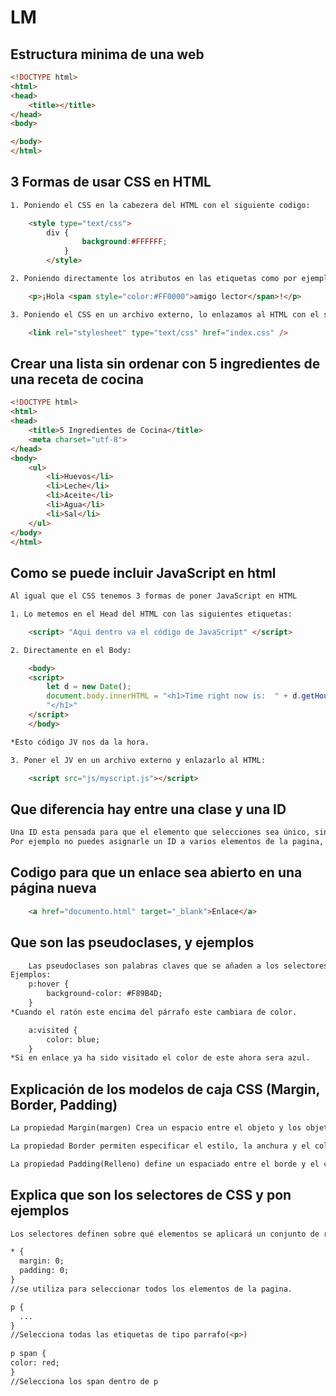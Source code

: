 # LM
## Estructura minima de una web
```html
<!DOCTYPE html>
<html>
<head>
	<title></title>
</head>
<body>

</body>
</html>
```
## 3 Formas de usar CSS en HTML
```html
1. Poniendo el CSS en la cabezera del HTML con el siguiente codigo:

	<style type="text/css">
		div {
            	background:#FFFFFF;
        	}
    	</style>

2. Poniendo directamente los atributos en las etiquetas como por ejemplo

	<p>¡Hola <span style="color:#FF0000">amigo lector</span>!</p>

3. Poniendo el CSS en un archivo externo, lo enlazamos al HTML con el siguiente código:

	<link rel="stylesheet" type="text/css" href="index.css" />
```
## Crear una lista sin ordenar con 5 ingredientes de una receta de cocina
```html
<!DOCTYPE html>
<html>
<head>
	<title>5 Ingredientes de Cocina</title>
	<meta charset="utf-8">
</head>
<body>
	<ul>
		<li>Huevos</li>
		<li>Leche</li>
		<li>Aceite</li>
		<li>Agua</li>
		<li>Sal</li>
	</ul>
</body>
</html>
```
## Como se puede incluir JavaScript en html
```html
Al igual que el CSS tenemos 3 formas de poner JavaScript en HTML

1. Lo metemos en el Head del HTML con las siguientes etiquetas:

	<script> "Aqui dentro va el código de JavaScript" </script>

2. Directamente en el Body:

	<body>
	<script>
		let d = new Date();
		document.body.innerHTML = "<h1>Time right now is:  " + d.getHours() + ":" + d.getMinutes() + ":" + d.getSeconds()
		"</h1>"
	</script>
	</body>

*Esto código JV nos da la hora.

3. Poner el JV en un archivo externo y enlazarlo al HTML:

	<script src="js/myscript.js"></script>
```
## Que diferencia hay entre una clase y una ID
```html
Una ID esta pensada para que el elemento que selecciones sea único, sin embargo las clases estan pensadas para definir el mismo estilo en varios elementos.
Por ejemplo no puedes asignarle un ID a varios elementos de la pagina, en cambio con una clase puedes asignar una misma clase a varios elementos.
```
## Codigo para que un enlace sea abierto en una página nueva
```html
	<a href="documento.html" target="_blank">Enlace</a>
```
## Que son las pseudoclases, y ejemplos
```html
	Las pseudoclases son palabras claves que se añaden a los selectores, con el se pueden cambiar las propiedades del estado especial del selector.
Ejemplos:
	p:hover {
		background-color: #F89B4D;
	}
*Cuando el ratón este encima del párrafo este cambiara de color.

	a:visited {
		color: blue;
	}
*Si en enlace ya ha sido visitado el color de este ahora sera azul.
```
## Explicación de los modelos de caja CSS (Margin, Border, Padding)
```html
La propiedad Margin(margen) Crea un espacio entre el objeto y los objetos que lo rodean, fuera del borde.

La propiedad Border permiten especificar el estilo, la anchura y el color del borde del elemento.

La propiedad Padding(Relleno) define un espaciado entre el borde y el contenido.
```
## Explica que son los selectores de CSS y pon ejemplos
```html
Los selectores definen sobre qué elementos se aplicará un conjunto de reglas.

* {
  margin: 0;
  padding: 0;
}
//se utiliza para seleccionar todos los elementos de la pagina.

p {
  ...
}
//Selecciona todas las etiquetas de tipo parrafo(<p>)
	
p span {
color: red; 
}
//Selecciona los span dentro de p
```
